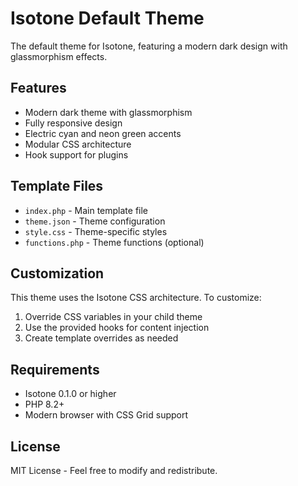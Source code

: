 # Isotone Default Theme

The default theme for Isotone, featuring a modern dark design with glassmorphism effects.

## Features

- Modern dark theme with glassmorphism
- Fully responsive design
- Electric cyan and neon green accents
- Modular CSS architecture
- Hook support for plugins

## Template Files

- `index.php` - Main template file
- `theme.json` - Theme configuration
- `style.css` - Theme-specific styles
- `functions.php` - Theme functions (optional)

## Customization

This theme uses the Isotone CSS architecture. To customize:

1. Override CSS variables in your child theme
2. Use the provided hooks for content injection
3. Create template overrides as needed

## Requirements

- Isotone 0.1.0 or higher
- PHP 8.2+
- Modern browser with CSS Grid support

## License

MIT License - Feel free to modify and redistribute.